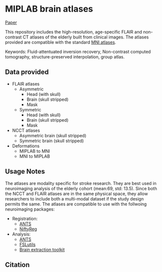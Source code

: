 # MIPLAB brain atlases

[Paper](https://www.nature.com/articles/s41597-020-0379-9)

This repository includes the high-resolution, age-specific FLAIR and non-contrast CT atlases of the elderly built from clinical images. The atlases provided are compatible with the standard [MNI atlases](http://www.bic.mni.mcgill.ca/ServicesAtlases/ICBM152NLin2009). 

Keywords: Fluid-attentuated inversion recovery, Non-contrast computed tomography, structure-preserved interpolation, group atlas. 

## Data provided 
* FLAIR atlases
  * Asymmetric 
    * Head (with skull) 
    * Brain (skull stripped)
    * Mask 
  * Symmetric
    * Head (with skull) 
    * Brain (skull stripped)
    * Mask   
* NCCT atlases
  * Asymmetric brain (skull stripped)
  * Symmetric brain (skull stripped) 
* Deformations 
  * MIPLAB to MNI
  * MNI to MIPLAB
  
## Usage Notes 
The atlases are modality specific for stroke research. They are best used in neuroimaging analysis of the elderly cohort (mean:69, std: 13.5). Since both the NCCT and FLAIR atlases are in the same physical space, they allow researchers to include both a multi-modal dataset if the study design permits the same. The atlases are compatible to use with the follwoing neuroimaging packages: 

* Registration:
  * [ANTS](https://github.com/ANTsX/ANTs)
  * [NiftyReg](http://cmictig.cs.ucl.ac.uk/wiki/index.php/NiftyReg)  
* Analysis:
  * [ANTS](https://github.com/ANTsX/ANTs)
  * [FSLutils](https://fsl.fmrib.ox.ac.uk/fsl/fslwiki/Fslutils)
  * [Brain extraction toolkit](https://fsl.fmrib.ox.ac.uk/fsl/fslwiki/BET)
  
## Citation 
  






